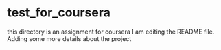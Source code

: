 # test_for_coursera
this directory is an assignment for coursera
I am editing the README file. Adding some more details about the project
